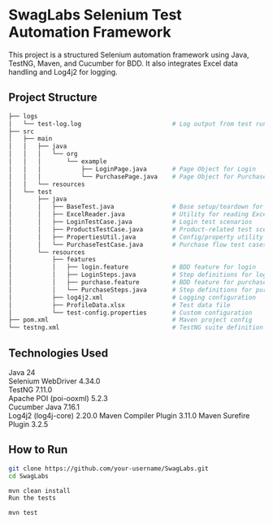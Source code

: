 # SwagLabs Selenium Test Automation Framework

This project is a structured Selenium automation framework using Java, TestNG, Maven, and Cucumber for BDD. It also integrates Excel data handling and Log4j2 for logging.

##  Project Structure

```bash
├── logs
│   └── test-log.log                         # Log output from test runs
├── src
│   ├── main
│   │   ├── java
│   │   │   └── org
│   │   │       └── example
│   │   │           ├── LoginPage.java       # Page Object for Login
│   │   │           └── PurchasePage.java    # Page Object for Purchase
│   │   └── resources
│   └── test
│       ├── java
│       │   ├── BaseTest.java                # Base setup/teardown for tests
│       │   ├── ExcelReader.java             # Utility for reading Excel files
│       │   ├── LoginTestCase.java           # Login test scenarios
│       │   ├── ProductsTestCase.java        # Product-related test scenarios
│       │   ├── PropertiesUtil.java          # Config/property utility
│       │   └── PurchaseTestCase.java        # Purchase flow test cases
│       └── resources
│           ├── features
│           │   ├── login.feature            # BDD feature for login
│           │   ├── LoginSteps.java          # Step definitions for login
│           │   ├── purchase.feature         # BDD feature for purchase
│           │   └── PurchaseSteps.java       # Step definitions for purchase
│           ├── log4j2.xml                   # Logging configuration
│           ├── ProfileData.xlsx             # Test data file
│           └── test-config.properties       # Custom configuration
├── pom.xml                                  # Maven project config
└── testng.xml                               # TestNG suite definition
```
## Technologies Used
Java	24	
Selenium WebDriver	4.34.0	
TestNG	7.11.0	
Apache POI (poi-ooxml)	5.2.3	
Cucumber Java	7.16.1	
Log4j2 (log4j-core)	2.20.0
Maven Compiler Plugin	3.11.0
Maven Surefire Plugin	3.2.5

 ## How to Run
```bash
git clone https://github.com/your-username/SwagLabs.git
cd SwagLabs
```
```bash
mvn clean install
Run the tests
```
```bash
mvn test
```
